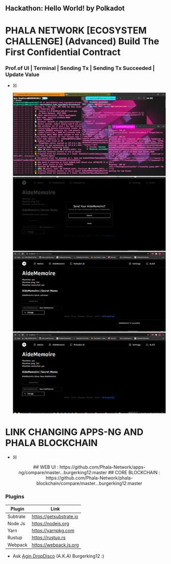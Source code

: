 ## Hackathon: Hello World! by Polkadot

# PHALA NETWORK [ECOSYSTEM CHALLENGE] (Advanced) Build The First Confidential Contract


### Prof.of UI | Terminal | Sending Tx | Sending Tx Succeeded | Update Value
- [x] <p align="center">
    <a>
        <img src="./prof/3_terminal.png" alt="Awesome-Burgerking"/>
    </a>
  <a>
        <img src="./prof/Sending_tx.png" alt="Awesome-Burgerking"/>
    </a>
  <a>
        <img src="./prof/Sending_tx_succeeded.png" alt="Awesome-Burgerking"/>
    </a>
  <a>
        <img src="./prof/updated_value.png" alt="Awesome-Burgerking"/>
    </a>
</p>


# LINK CHANGING APPS-NG AND PHALA  BLOCKCHAIN

- [x] <p align="center">
  ## WEB UI : https://github.com/Phala-Network/apps-ng/compare/master...burgerking12:master
  ## CORE BLOCKCHAIN : https://github.com/Phala-Network/phala-blockchain/compare/master...burgerking12:master
  </P>
### Plugins

| Plugin | Link |
| ------ | ------ |
| Subtrate | https://getsubstrate.io |
| Node Js | https://nodejs.org |
| Yarn | https://yarnpkg.com |
| Rustup | https://rustup.rs |
| Webpack |https://webpack.js.org |'

* Ask [Agin DropDisco](https://twitter.com/agin_webdev) (A.K.A) Burgerking12 :)
